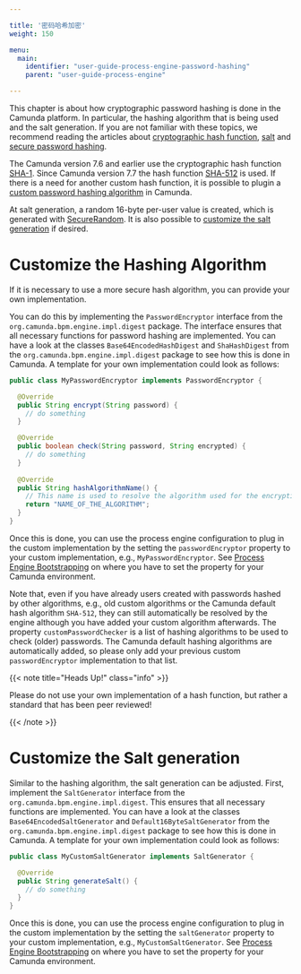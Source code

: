 ```yaml
---

title: '密码哈希加密'
weight: 150

menu:
  main:
    identifier: "user-guide-process-engine-password-hashing"
    parent: "user-guide-process-engine"

---
```


This chapter is about how cryptographic password hashing is done in the Camunda platform. In particular, the hashing algorithm that is being used and the salt generation. If you are not familiar with these topics, we recommend reading the articles about [cryptographic hash function](https://en.wikipedia.org/wiki/Cryptographic_hash_function), [salt](https://en.wikipedia.org/wiki/Salt_(cryptography)) and [secure password hashing](https://crackstation.net/hashing-security.htm). 

The Camunda version 7.6 and earlier use the cryptographic hash function [SHA-1](https://en.wikipedia.org/wiki/SHA-1). Since Camunda version 7.7 the hash function [SHA-512](https://en.wikipedia.org/wiki/SHA-2) is used. If there is a need for another custom hash function, it is possible to plugin a [custom password hashing algorithm](#customize-the-hashing-algorithm) in Camunda. 

At salt generation, a random 16-byte per-user value is created, which is generated with [SecureRandom](http://docs.oracle.com/javase/6/docs/api/java/security/SecureRandom.html). It is also possible to [customize the salt generation](#customize-the-salt-generation) if desired.

# Customize the Hashing Algorithm

If it is necessary to use a more secure hash algorithm, you can provide your own implementation.

You can do this by implementing the `PasswordEncryptor` interface from the `org.camunda.bpm.engine.impl.digest` package. The interface ensures that all necessary functions for password hashing are implemented. You can have a look at the classes `Base64EncodedHashDigest` and `ShaHashDigest` from the `org.camunda.bpm.engine.impl.digest` package to see how this is done in Camunda. A template for your own implementation could look as follows:


```java
public class MyPasswordEncryptor implements PasswordEncryptor {

  @Override
  public String encrypt(String password) {
    // do something
  }

  @Override
  public boolean check(String password, String encrypted) {
    // do something
  }
  
  @Override
  public String hashAlgorithmName() {
	// This name is used to resolve the algorithm used for the encryption of a password.
	return "NAME_OF_THE_ALGORITHM";
  }
}
```

Once this is done, you can use the process engine configuration to plug in the custom implementation by the setting the `passwordEncryptor` property to your custom implementation, e.g., `MyPasswordEncryptor`. See [Process Engine Bootstrapping](../process-engine-bootstrapping) on where you have to set the property for your Camunda environment. 

Note that, even if you have already users created with passwords hashed by other algorithms, e.g., old custom algorithms or the Camunda default hash algorithm `SHA-512`, they can still automatically be resolved by the engine although you have added your custom algorithm afterwards. The property `customPasswordChecker` is a list of hashing algorithms to be used to check (older) passwords. The Camunda default hashing algorithms are automatically added, so please only add your previous custom `passwordEncryptor` implementation to that list.

{{< note title="Heads Up!" class="info" >}}

Please do not use your own implementation of a hash function, but rather a standard that has been peer reviewed!

{{< /note >}}


# Customize the Salt generation

Similar to the hashing algorithm, the salt generation can be adjusted. First, implement the `SaltGenerator` interface from the `org.camunda.bpm.engine.impl.digest`. This ensures that all necessary functions are implemented. You can have a look at the classes `Base64EncodedSaltGenerator` and `Default16ByteSaltGenerator` from the `org.camunda.bpm.engine.impl.digest` package to see how this is done in Camunda. A template for your own implementation could look as follows:

```java
public class MyCustomSaltGenerator implements SaltGenerator {

  @Override
  public String generateSalt() {
    // do something
  }
}
```

Once this is done, you can use the process engine configuration to plug in the custom implementation by the setting the `saltGenerator` property to your custom implementation, e.g., `MyCustomSaltGenerator`. See [Process Engine Bootstrapping](../process-engine-bootstrapping) on where you have to set the property for your Camunda environment.




